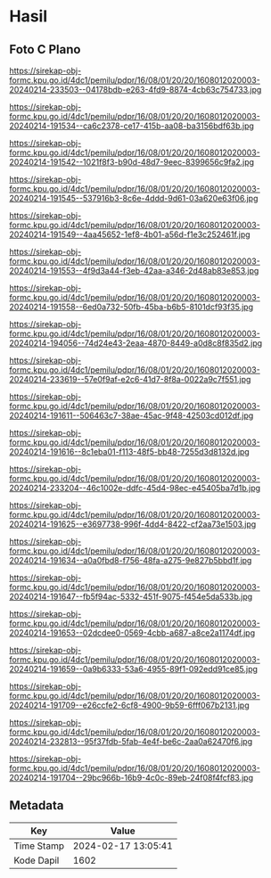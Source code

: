 # Hasil

## Foto C Plano

https://sirekap-obj-formc.kpu.go.id/4dc1/pemilu/pdpr/16/08/01/20/20/1608012020003-20240214-233503--04178bdb-e263-4fd9-8874-4cb63c754733.jpg

https://sirekap-obj-formc.kpu.go.id/4dc1/pemilu/pdpr/16/08/01/20/20/1608012020003-20240214-191534--ca6c2378-ce17-415b-aa08-ba3156bdf63b.jpg

https://sirekap-obj-formc.kpu.go.id/4dc1/pemilu/pdpr/16/08/01/20/20/1608012020003-20240214-191542--1021f8f3-b90d-48d7-9eec-8399656c9fa2.jpg

https://sirekap-obj-formc.kpu.go.id/4dc1/pemilu/pdpr/16/08/01/20/20/1608012020003-20240214-191545--537916b3-8c6e-4ddd-9d61-03a620e63f06.jpg

https://sirekap-obj-formc.kpu.go.id/4dc1/pemilu/pdpr/16/08/01/20/20/1608012020003-20240214-191549--4aa45652-1ef8-4b01-a56d-f1e3c252461f.jpg

https://sirekap-obj-formc.kpu.go.id/4dc1/pemilu/pdpr/16/08/01/20/20/1608012020003-20240214-191553--4f9d3a44-f3eb-42aa-a346-2d48ab83e853.jpg

https://sirekap-obj-formc.kpu.go.id/4dc1/pemilu/pdpr/16/08/01/20/20/1608012020003-20240214-191558--6ed0a732-50fb-45ba-b6b5-8101dcf93f35.jpg

https://sirekap-obj-formc.kpu.go.id/4dc1/pemilu/pdpr/16/08/01/20/20/1608012020003-20240214-194056--74d24e43-2eaa-4870-8449-a0d8c8f835d2.jpg

https://sirekap-obj-formc.kpu.go.id/4dc1/pemilu/pdpr/16/08/01/20/20/1608012020003-20240214-233619--57e0f9af-e2c6-41d7-8f8a-0022a9c7f551.jpg

https://sirekap-obj-formc.kpu.go.id/4dc1/pemilu/pdpr/16/08/01/20/20/1608012020003-20240214-191611--506463c7-38ae-45ac-9f48-42503cd012df.jpg

https://sirekap-obj-formc.kpu.go.id/4dc1/pemilu/pdpr/16/08/01/20/20/1608012020003-20240214-191616--8c1eba01-f113-48f5-bb48-7255d3d8132d.jpg

https://sirekap-obj-formc.kpu.go.id/4dc1/pemilu/pdpr/16/08/01/20/20/1608012020003-20240214-233204--46c1002e-ddfc-45d4-98ec-e45405ba7d1b.jpg

https://sirekap-obj-formc.kpu.go.id/4dc1/pemilu/pdpr/16/08/01/20/20/1608012020003-20240214-191625--e3697738-996f-4dd4-8422-cf2aa73e1503.jpg

https://sirekap-obj-formc.kpu.go.id/4dc1/pemilu/pdpr/16/08/01/20/20/1608012020003-20240214-191634--a0a0fbd8-f756-48fa-a275-9e827b5bbd1f.jpg

https://sirekap-obj-formc.kpu.go.id/4dc1/pemilu/pdpr/16/08/01/20/20/1608012020003-20240214-191647--fb5f94ac-5332-451f-9075-f454e5da533b.jpg

https://sirekap-obj-formc.kpu.go.id/4dc1/pemilu/pdpr/16/08/01/20/20/1608012020003-20240214-191653--02dcdee0-0569-4cbb-a687-a8ce2a1174df.jpg

https://sirekap-obj-formc.kpu.go.id/4dc1/pemilu/pdpr/16/08/01/20/20/1608012020003-20240214-191659--0a9b6333-53a6-4955-89f1-092edd91ce85.jpg

https://sirekap-obj-formc.kpu.go.id/4dc1/pemilu/pdpr/16/08/01/20/20/1608012020003-20240214-191709--e26ccfe2-6cf8-4900-9b59-6fff067b2131.jpg

https://sirekap-obj-formc.kpu.go.id/4dc1/pemilu/pdpr/16/08/01/20/20/1608012020003-20240214-232813--95f37fdb-5fab-4e4f-be6c-2aa0a62470f6.jpg

https://sirekap-obj-formc.kpu.go.id/4dc1/pemilu/pdpr/16/08/01/20/20/1608012020003-20240214-191704--29bc966b-16b9-4c0c-89eb-24f08f4fcf83.jpg


## Metadata

| Key        | Value               |
| ---------- | ------------------- |
| Time Stamp | 2024-02-17 13:05:41 |
| Kode Dapil | 1602                |



